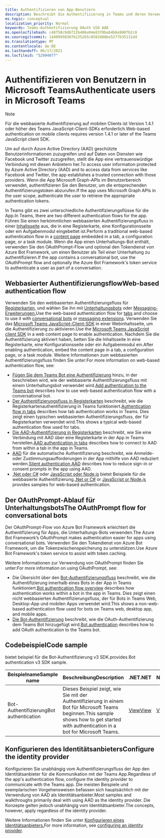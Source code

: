 ```yaml
---
title: Authentifizieren von App-Benutzern
description: Beschreibt die Authentifizierung in Teams und deren Verwendung in den Apps.
ms.topic: conceptual
localization_priority: Normal
keywords: Teams-Authentifizierung OAuth SSO AAD
ms.openlocfilehash: c48f58c9d6f22b406a94e8370bab4b6a908fb2c8
ms.sourcegitcommit: 14409950307b135265c8582408be5277b35131dd
ms.translationtype: MT
ms.contentlocale: de-DE
ms.lasthandoff: 06/17/2021
ms.locfileid: "52994077"
---
```

# <a name="authenticate-users-in-microsoft-teams"></a><span data-ttu-id="d2412-104">Authentifizieren von Benutzern in Microsoft Teams</span><span class="sxs-lookup"><span data-stu-id="d2412-104">Authenticate users in Microsoft Teams</span></span>

> [!Note]
> <span data-ttu-id="d2412-105">Für die webbasierte Authentifizierung auf mobilen Clients ist Version 1.4.1 oder höher des Teams JavaScript-Client-SDKs erforderlich.</span><span class="sxs-lookup"><span data-stu-id="d2412-105">Web-based authentication on mobile clients requires version 1.4.1 or later of the Teams JavaScript client SDK.</span></span>

<span data-ttu-id="d2412-106">Um auf durch Azure Active Directory (AAD) geschützte Benutzerinformationen zuzugreifen und auf Daten von Diensten wie Facebook und Twitter zuzugreifen, stellt die App eine vertrauenswürdige Verbindung mit diesen Anbietern her.</span><span class="sxs-lookup"><span data-stu-id="d2412-106">To access user information protected by Azure Active Directory (AAD) and to access data from services like Facebook and Twitter, the app establishes a trusted connection with those providers.</span></span> <span data-ttu-id="d2412-107">Wenn die App Microsoft Graph-APIs im Benutzerbereich verwendet, authentifizieren Sie den Benutzer, um die entsprechenden Authentifizierungstoken abzurufen.</span><span class="sxs-lookup"><span data-stu-id="d2412-107">If the app uses Microsoft Graph APIs in the user scope, authenticate the user to retrieve the appropriate authentication tokens.</span></span>

<span data-ttu-id="d2412-108">In Teams gibt es zwei unterschiedliche Authentifizierungsflüsse für die App.</span><span class="sxs-lookup"><span data-stu-id="d2412-108">In Teams, there are two different authentication flows for the app.</span></span> <span data-ttu-id="d2412-109">Führen Sie einen herkömmlichen webbasierten Authentifizierungsfluss in einer [Inhaltsseite](~/tabs/how-to/create-tab-pages/content-page.md) aus, die in eine Registerkarte, eine Konfigurationsseite oder ein Aufgabenmodul eingebettet ist.</span><span class="sxs-lookup"><span data-stu-id="d2412-109">Perform a traditional web-based authentication flow in a [content page](~/tabs/how-to/create-tab-pages/content-page.md) embedded in a tab, a configuration page, or a task module.</span></span> <span data-ttu-id="d2412-110">Wenn die App einen Unterhaltungs-Bot enthält, verwenden Sie den OAuthPrompt-Flow und optional den Tokendienst von Azure Bot Framework, um einen Benutzer als Teil einer Unterhaltung zu authentifizieren.</span><span class="sxs-lookup"><span data-stu-id="d2412-110">If the app contains a conversational bot, use the OAuthPrompt flow and optionally the Azure Bot Framework's token service to authenticate a user as part of a conversation.</span></span>

## <a name="web-based-authentication-flow"></a><span data-ttu-id="d2412-111">Webbasierter Authentifizierungsflow</span><span class="sxs-lookup"><span data-stu-id="d2412-111">Web-based authentication flow</span></span>

<span data-ttu-id="d2412-112">Verwenden Sie den webbasierten Authentifizierungsfluss für [Registerkarten,](~/tabs/what-are-tabs.md) und wählen Sie ihn mit [Unterhaltungsbots](~/bots/what-are-bots.md) oder [Messaging-Erweiterungen.](~/messaging-extensions/what-are-messaging-extensions.md)</span><span class="sxs-lookup"><span data-stu-id="d2412-112">Use the web-based authentication flow for [tabs](~/tabs/what-are-tabs.md) and choose to use it with [conversational bots](~/bots/what-are-bots.md) or [messaging extensions](~/messaging-extensions/what-are-messaging-extensions.md).</span></span> <span data-ttu-id="d2412-113">Verwenden Sie das [Microsoft Teams JavaScript-Client-SDK](/javascript/api/overview/msteams-client) in einer Webinhaltsseite, um die Authentifizierung zu aktivieren.</span><span class="sxs-lookup"><span data-stu-id="d2412-113">Use the [Microsoft Teams JavaScript client SDK](/javascript/api/overview/msteams-client) in a web content page to enable authentication.</span></span> <span data-ttu-id="d2412-114">Nachdem Sie die Authentifizierung aktiviert haben, betten Sie die Inhaltsseite in eine Registerkarte, eine Konfigurationsseite oder ein Aufgabenmodul ein.</span><span class="sxs-lookup"><span data-stu-id="d2412-114">After enabling authentication, embed the content page in a tab, a configuration page, or a task module.</span></span> <span data-ttu-id="d2412-115">Weitere Informationen zum webbasierten Authentifizierungsfluss finden Sie unter:</span><span class="sxs-lookup"><span data-stu-id="d2412-115">For more information on web-based authentication flow, see:</span></span>

* <span data-ttu-id="d2412-116">[Fügen Sie dem Teams Bot eine Authentifizierung](~/bots/how-to/authentication/add-authentication.md) hinzu, in der beschrieben wird, wie der webbasierte Authentifizierungsfluss mit einem Unterhaltungsbot verwendet wird.</span><span class="sxs-lookup"><span data-stu-id="d2412-116">[Add authentication to the Teams bot](~/bots/how-to/authentication/add-authentication.md) describes how to use web-based authentication flow with a conversational bot.</span></span>
* <span data-ttu-id="d2412-117">[Der Authentifizierungsfluss in Registerkarten](~/tabs/how-to/authentication/auth-flow-tab.md) beschreibt, wie die Registerkartenauthentifizierung in Teams funktioniert.</span><span class="sxs-lookup"><span data-stu-id="d2412-117">[Authentication flow in tabs](~/tabs/how-to/authentication/auth-flow-tab.md) describes how tab authentication works in Teams.</span></span> <span data-ttu-id="d2412-118">Dies zeigt einen typischen webbasierten Authentifizierungsfluss, der für Registerkarten verwendet wird.</span><span class="sxs-lookup"><span data-stu-id="d2412-118">This shows a typical web-based authentication flow used for tabs.</span></span>
* <span data-ttu-id="d2412-119">[Die AAD-Authentifizierung in Registerkarten](~/tabs/how-to/authentication/auth-tab-AAD.md) beschreibt, wie Sie eine Verbindung mit AAD über eine Registerkarte in der App in Teams herstellen.</span><span class="sxs-lookup"><span data-stu-id="d2412-119">[AAD authentication in tabs](~/tabs/how-to/authentication/auth-tab-AAD.md) describes how to connect to AAD from within a tab in the app in Teams.</span></span>
* <span data-ttu-id="d2412-120">[AAD](~/tabs/how-to/authentication/auth-silent-AAD.md) für die automatische Authentifizierung beschreibt, wie Anmelde- oder Zustimmungsaufforderungen in der App mithilfe von AAD reduziert werden.</span><span class="sxs-lookup"><span data-stu-id="d2412-120">[Silent authentication AAD](~/tabs/how-to/authentication/auth-silent-AAD.md) describes how to reduce sign-in or consent prompts in the app using AAD.</span></span>
* <span data-ttu-id="d2412-121">[.Net oder C#](https://github.com/OfficeDev/microsoft-teams-sample-complete-csharp) oder [JavaScript oder Node.js](https://github.com/OfficeDev/microsoft-teams-sample-complete-node) bietet Beispiele für die webbasierte Authentifizierung.</span><span class="sxs-lookup"><span data-stu-id="d2412-121">[.Net or C#](https://github.com/OfficeDev/microsoft-teams-sample-complete-csharp) or [JavaScript or Node.js](https://github.com/OfficeDev/microsoft-teams-sample-complete-node) provides samples for web-based authentication.</span></span>

## <a name="the-oauthprompt-flow-for-conversational-bots"></a><span data-ttu-id="d2412-122">Der OAuthPrompt-Ablauf für Unterhaltungsbots</span><span class="sxs-lookup"><span data-stu-id="d2412-122">The OAuthPrompt flow for conversational bots</span></span>

<span data-ttu-id="d2412-123">Der OAuthPrompt-Flow von Azure Bot Framework erleichtert die Authentifizierung für Apps, die Unterhaltungs-Bots verwenden.</span><span class="sxs-lookup"><span data-stu-id="d2412-123">The Azure Bot Framework’s OAuthPrompt makes authentication easier for apps using conversational bots.</span></span> <span data-ttu-id="d2412-124">Verwenden Sie den Tokendienst von Azure Bot Framework, um die Tokenzwischenspeicherung zu unterstützen.</span><span class="sxs-lookup"><span data-stu-id="d2412-124">Use Azure Bot Framework's token service to assist with token caching.</span></span>

<span data-ttu-id="d2412-125">Weitere Informationen zur Verwendung von OAuthPrompt finden Sie unter:</span><span class="sxs-lookup"><span data-stu-id="d2412-125">For more information on using OAuthPrompt, see:</span></span>

* <span data-ttu-id="d2412-126">Die Übersicht über den [Bot-Authentifizierungsfluss](~/bots/how-to/authentication/auth-flow-bot.md) beschreibt, wie die Authentifizierung innerhalb eines Bots in der App in Teams funktioniert.</span><span class="sxs-lookup"><span data-stu-id="d2412-126">[Bot authentication flow overview](~/bots/how-to/authentication/auth-flow-bot.md) describes how authentication works within a bot in the app in Teams.</span></span> <span data-ttu-id="d2412-127">Dies zeigt einen nicht webbasierten Authentifizierungsfluss, der für Bots in Teams Web, Desktop-App und mobilen Apps verwendet wird.</span><span class="sxs-lookup"><span data-stu-id="d2412-127">This shows a non-web-based authentication flow used for bots on Teams web, desktop app, and mobile apps.</span></span>
* <span data-ttu-id="d2412-128">[Die Bot-Authentifizierung](~/bots/how-to/authentication/add-authentication.md) beschreibt, wie die OAuth-Authentifizierung dem Teams Bot hinzugefügt wird.</span><span class="sxs-lookup"><span data-stu-id="d2412-128">[Bot authentication](~/bots/how-to/authentication/add-authentication.md) describes how to add OAuth authentication to the Teams bot.</span></span>

## <a name="code-sample"></a><span data-ttu-id="d2412-129">Codebeispiel</span><span class="sxs-lookup"><span data-stu-id="d2412-129">Code sample</span></span>

<span data-ttu-id="d2412-130">bietet beispiel für die Bot-Authentifizierung v3 SDK.</span><span class="sxs-lookup"><span data-stu-id="d2412-130">provides Bot authentication v3 SDK sample.</span></span>

| <span data-ttu-id="d2412-131">**Beispielname**</span><span class="sxs-lookup"><span data-stu-id="d2412-131">**Sample name**</span></span> | <span data-ttu-id="d2412-132">**Beschreibung**</span><span class="sxs-lookup"><span data-stu-id="d2412-132">**Description**</span></span> | <span data-ttu-id="d2412-133">**.NET**</span><span class="sxs-lookup"><span data-stu-id="d2412-133">**.NET**</span></span> | <span data-ttu-id="d2412-134">**Node.js**</span><span class="sxs-lookup"><span data-stu-id="d2412-134">**Node.js**</span></span> | <span data-ttu-id="d2412-135">**Python**</span><span class="sxs-lookup"><span data-stu-id="d2412-135">**Python**</span></span> |
|---------------|------------|------------|-------------|---------------|
| <span data-ttu-id="d2412-136">Bot-Authentifizierung</span><span class="sxs-lookup"><span data-stu-id="d2412-136">Bot authentication</span></span> | <span data-ttu-id="d2412-137">Dieses Beispiel zeigt, wie Sie mit der Authentifizierung in einem Bot für Microsoft Teams beginnen.</span><span class="sxs-lookup"><span data-stu-id="d2412-137">This sample shows how to get started with authentication in a bot for Microsoft Teams.</span></span> | [<span data-ttu-id="d2412-138">View</span><span class="sxs-lookup"><span data-stu-id="d2412-138">View</span></span>](https://github.com/microsoft/BotBuilder-Samples/tree/master/samples/csharp_dotnetcore/46.teams-auth) | [<span data-ttu-id="d2412-139">View</span><span class="sxs-lookup"><span data-stu-id="d2412-139">View</span></span>](https://github.com/microsoft/BotBuilder-Samples/tree/master/samples/javascript_nodejs/46.teams-auth) | [<span data-ttu-id="d2412-140">View</span><span class="sxs-lookup"><span data-stu-id="d2412-140">View</span></span>](https://github.com/microsoft/BotBuilder-Samples/tree/main/samples/python/46.teams-auth) |

## <a name="configure-the-identity-provider"></a><span data-ttu-id="d2412-141">Konfigurieren des Identitätsanbieters</span><span class="sxs-lookup"><span data-stu-id="d2412-141">Configure the identity provider</span></span>

<span data-ttu-id="d2412-142">Konfigurieren Sie unabhängig vom Authentifizierungsfluss der App den Identitätsanbieter für die Kommunikation mit der Teams App.</span><span class="sxs-lookup"><span data-stu-id="d2412-142">Regardless of the app's authentication flow, configure the identity provider to communicate with the Teams app.</span></span> <span data-ttu-id="d2412-143">Die meisten Beispiele und exemplarischen Vorgehensweisen befassen sich hauptsächlich mit der Verwendung von AAD als Identitätsanbieter.</span><span class="sxs-lookup"><span data-stu-id="d2412-143">Most samples and walkthroughs primarily deal with using AAD as the identity provider.</span></span> <span data-ttu-id="d2412-144">Die Konzepte gelten jedoch unabhängig vom Identitätsanbieter.</span><span class="sxs-lookup"><span data-stu-id="d2412-144">The concepts, however, apply regardless of the identity provider.</span></span>

<span data-ttu-id="d2412-145">Weitere Informationen finden Sie unter [Konfigurieren eines Identitätsanbieters.](~/concepts/authentication/configure-identity-provider.md)</span><span class="sxs-lookup"><span data-stu-id="d2412-145">For more information, see [configuring an identity provider](~/concepts/authentication/configure-identity-provider.md).</span></span>
